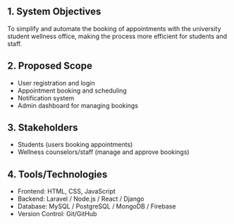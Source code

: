 ## 1. System Objectives
To simplify and automate the booking of appointments with the university student wellness office, making the process more efficient for students and staff.

## 2. Proposed Scope
- User registration and login
- Appointment booking and scheduling
- Notification system
- Admin dashboard for managing bookings

## 3. Stakeholders
- Students (users booking appointments)
- Wellness counselors/staff (manage and approve bookings)

## 4. Tools/Technologies
- Frontend: HTML, CSS, JavaScript
- Backend: Laravel / Node.js / React / Django
- Database: MySQL / PostgreSQL / MongoDB / Firebase
- Version Control: Git/GitHub